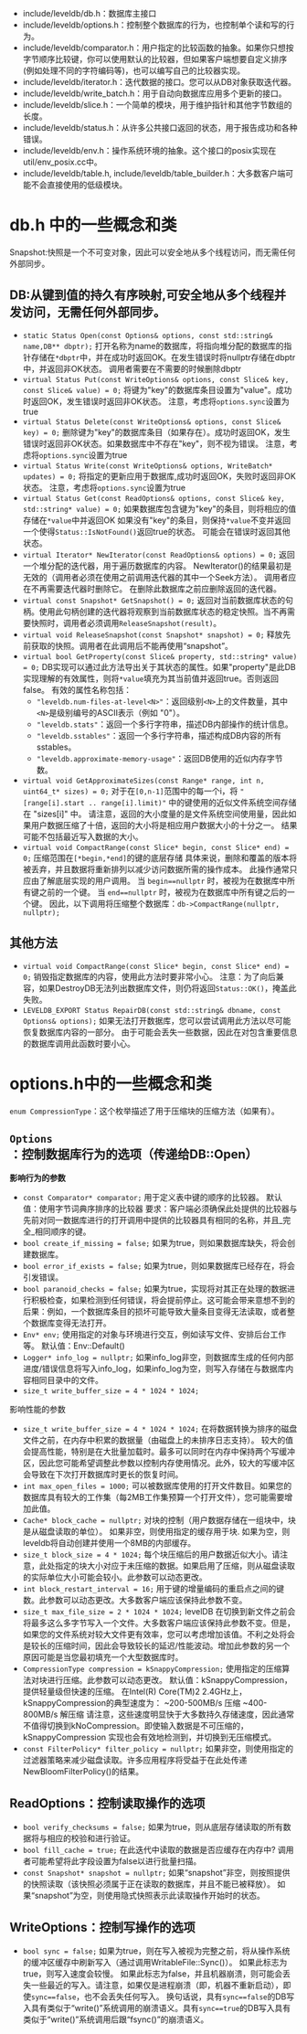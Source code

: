 + include/leveldb/db.h：数据库主接口
+ include/leveldb/options.h：控制整个数据库的行为，也控制单个读和写的行为。
+ include/leveldb/comparator.h：用户指定的比较函数的抽象。如果你只想按字节顺序比较键，你可以使用默认的比较器，但如果客户端想要自定义排序(例如处理不同的字符编码等)，也可以编写自己的比较器实现。
+ include/leveldb/iterator.h：迭代数据的接口。您可以从DB对象获取迭代器。
+ include/leveldb/write_batch.h：用于自动向数据库应用多个更新的接口。
+ include/leveldb/slice.h：一个简单的模块，用于维护指针和其他字节数组的长度。
+ include/leveldb/status.h：从许多公共接口返回的状态，用于报告成功和各种错误。
+ include/leveldb/env.h：操作系统环境的抽象。这个接口的posix实现在util/env_posix.cc中。
+ include/leveldb/table.h, include/leveldb/table_builder.h：大多数客户端可能不会直接使用的低级模块。


# db.h 中的一些概念和类

Snapshot:快照是一个不可变对象，因此可以安全地从多个线程访问，而无需任何外部同步。

## DB:从键到值的持久有序映射,可安全地从多个线程并发访问，无需任何外部同步。
+ `static Status Open(const Options& options, const std::string& name,DB** dbptr);`
	打开名称为name的数据库，将指向堆分配的数据库的指针存储在`*dbptr`中，并在成功时返回OK。在发生错误时将nullptr存储在dbptr中，并返回非OK状态。
	调用者需要在不需要的时候删除dbptr
+ `virtual Status Put(const WriteOptions& options, const Slice& key, const Slice& value) = 0;`
	将键为"key"的数据库条目设置为"value"。成功时返回OK，发生错误时返回非OK状态。
	注意，考虑将`options.sync`设置为true
+ `virtual Status Delete(const WriteOptions& options, const Slice& key) = 0;`
	删除键为"key"的数据库条目（如果存在）。成功时返回OK，发生错误时返回非OK状态。如果数据库中不存在"key"，则不视为错误。
	注意，考虑将`options.sync`设置为true
+ `virtual Status Write(const WriteOptions& options, WriteBatch* updates) = 0;`
	将指定的更新应用于数据库,成功时返回OK，失败时返回非OK状态。
	注意，考虑将`options.sync`设置为true
+ `virtual Status Get(const ReadOptions& options, const Slice& key, std::string* value) = 0;`
	如果数据库包含键为"key"的条目，则将相应的值存储在`*value`中并返回OK
	如果没有"key"的条目，则保持`*value`不变并返回一个使得`Status::IsNotFound()`返回true的状态。
	可能会在错误时返回其他状态。
+ `virtual Iterator* NewIterator(const ReadOptions& options) = 0;`
	返回一个堆分配的迭代器，用于遍历数据库的内容。 NewIterator()的结果最初是无效的（调用者必须在使用之前调用迭代器的其中一个Seek方法）。
	调用者应在不再需要迭代器时删除它。 在删除此数据库之前应删除返回的迭代器。
+ `virtual const Snapshot* GetSnapshot() = 0;`
	返回对当前数据库状态的句柄。使用此句柄创建的迭代器将观察到当前数据库状态的稳定快照。当不再需要快照时，调用者必须调用`ReleaseSnapshot(result)`。
+ `virtual void ReleaseSnapshot(const Snapshot* snapshot) = 0;`
	释放先前获取的快照。调用者在此调用后不能再使用“snapshot”。
+ `virtual bool GetProperty(const Slice& property, std::string* value) = 0;`
	DB实现可以通过此方法导出关于其状态的属性。如果"property"是此DB实现理解的有效属性，则将`*value`填充为其当前值并返回true。否则返回false。
	有效的属性名称包括：
	+ `"leveldb.num-files-at-level<N>"`：返回级别`<N>`上的文件数量，其中`<N>`是级别编号的ASCII表示（例如 "0"）。
	+ `"leveldb.stats"`：返回一个多行字符串，描述DB内部操作的统计信息。
	+  `"leveldb.sstables"`：返回一个多行字符串，描述构成DB内容的所有sstables。
	+ `"leveldb.approximate-memory-usage"`：返回DB使用的近似内存字节数。
+ `virtual void GetApproximateSizes(const Range* range, int n, uint64_t* sizes) = 0;`
	对于在`[0,n-1]`范围中的每一个i，将 `"[range[i].start .. range[i].limit)"` 中的键使用的近似文件系统空间存储在 "sizes[i]" 中。
	请注意，返回的大小度量的是文件系统空间使用量，因此如果用户数据压缩了十倍，返回的大小将是相应用户数据大小的十分之一。
	结果可能不包括最近写入数据的大小。
+ `virtual void CompactRange(const Slice* begin, const Slice* end) = 0;`
	压缩范围在`[*begin,*end]`的键的底层存储
	具体来说，删除和覆盖的版本将被丢弃，并且数据将重新排列以减少访问数据所需的操作成本。
	此操作通常只应由了解底层实现的用户调用。
	当 `begin==nullptr` 时，被视为在数据库中所有键之前的一个键。
	当 `end==nullptr` 时，被视为在数据库中所有键之后的一个键。
	因此，以下调用将压缩整个数据库：`db->CompactRange(nullptr, nullptr);`

## 其他方法

+ `virtual void CompactRange(const Slice* begin, const Slice* end) = 0;`
	销毁指定数据库的内容，使用此方法时要非常小心。
	注意：为了向后兼容，如果DestroyDB无法列出数据库文件，则仍将返回`Status::OK()`，掩盖此失败。
+ `LEVELDB_EXPORT Status RepairDB(const std::string& dbname, const Options& options);`
	如果无法打开数据库，您可以尝试调用此方法以尽可能恢复数据库内容的一部分。
	由于可能会丢失一些数据，因此在对包含重要信息的数据库调用此函数时要小心。


# options.h中的一些概念和类

`enum CompressionType`：这个枚举描述了用于压缩块的压缩方法（如果有）。

## `Options`：控制数据库行为的选项（传递给DB::Open）

**影响行为的参数**
+ `const Comparator* comparator;`
	用于定义表中键的顺序的比较器。
	默认值：使用字节词典序排序的比较器
	要求：客户端必须确保此处提供的比较器与先前对同一数据库进行的打开调用中提供的比较器具有相同的名称，并且_完全_相同顺序的键。
+ `bool create_if_missing = false;`
	如果为true，则如果数据库缺失，将会创建数据库。
+ `bool error_if_exists = false;`
	如果为true，则如果数据库已经存在，将会引发错误。
+ `bool paranoid_checks = false;`
	如果为true，实现将对其正在处理的数据进行积极检查，如果检测到任何错误，将会提前停止。这可能会带来意想不到的后果：例如，一个数据库条目的损坏可能导致大量条目变得无法读取，或者整个数据库变得无法打开。
+ `Env* env;`
	使用指定的对象与环境进行交互，例如读写文件、安排后台工作等。 默认值：Env::Default()
+ `Logger* info_log = nullptr;`
	如果info_log非空，则数据库生成的任何内部进度/错误信息将写入info_log，如果info_log为空，则写入存储在与数据库内容相同目录中的文件。
+ `size_t write_buffer_size = 4 * 1024 * 1024;`

影响性能的参数
+ `size_t write_buffer_size = 4 * 1024 * 1024;`
	在将数据转换为排序的磁盘文件之前，在内存中积累的数据量（由磁盘上的未排序日志支持）。
	较大的值会提高性能，特别是在大批量加载时。最多可以同时在内存中保持两个写缓冲区，因此您可能希望调整此参数以控制内存使用情况。此外，较大的写缓冲区会导致在下次打开数据库时更长的恢复时间。
+ `int max_open_files = 1000;`
	可以被数据库使用的打开文件数目。如果您的数据库具有较大的工作集（每2MB工作集预算一个打开文件），您可能需要增加此值。
+ `Cache* block_cache = nullptr;`
	对块的控制（用户数据存储在一组块中，块是从磁盘读取的单位）。
	如果非空，则使用指定的缓存用于块.
	如果为空，则leveldb将自动创建并使用一个8MB的内部缓存。
+ `size_t block_size = 4 * 1024;`
	每个块压缩后的用户数据近似大小。请注意，此处指定的块大小对应于未压缩的数据。如果启用了压缩，则从磁盘读取的实际单位大小可能会较小。此参数可以动态更改。
+ `int block_restart_interval = 16;`
	用于键的增量编码的重启点之间的键数。此参数可以动态更改。大多数客户端应该保持此参数不变。
+ `size_t max_file_size = 2 * 1024 * 1024;`
	levelDB 在切换到新文件之前会将最多这么多字节写入一个文件。大多数客户端应该保持此参数不变。但是，如果您的文件系统对较大文件更有效率，您可以考虑增加该值。不利之处将会是较长的压缩时间，因此会导致较长的延迟/性能波动。增加此参数的另一个原因可能是当您最初填充一个大型数据库时。
+ `CompressionType compression = kSnappyCompression;`
	使用指定的压缩算法对块进行压缩。此参数可以动态更改。
	默认值：kSnappyCompression，提供轻量级但快速的压缩。
	在Intel(R) Core(TM)2 2.4GHz上，kSnappyCompression的典型速度为： ~200-500MB/s 压缩 ~400-800MB/s 解压缩
	请注意，这些速度明显快于大多数持久存储速度，因此通常不值得切换到kNoCompression。即使输入数据是不可压缩的，kSnappyCompression 实现也会有效地检测到，并切换到无压缩模式。
+ `const FilterPolicy* filter_policy = nullptr;`
	如果非空，则使用指定的过滤器策略来减少磁盘读取。许多应用程序将受益于在此处传递NewBloomFilterPolicy()的结果。

## ReadOptions：控制读取操作的选项

+ `bool verify_checksums = false;`
	如果为true，则从底层存储读取的所有数据将与相应的校验和进行验证。
+ `bool fill_cache = true;`
	在此迭代中读取的数据是否应缓存在内存中?
	调用者可能希望将此字段设置为false以进行批量扫描。
+ `const Snapshot* snapshot = nullptr;`
	如果“snapshot”非空，则按照提供的快照读取（该快照必须属于正在读取的数据库，并且不能已被释放）。
	如果“snapshot”为空，则使用隐式快照表示此读取操作开始时的状态。

## WriteOptions：控制写操作的选项

+ `bool sync = false;`
	如果为true，则在写入被视为完整之前，将从操作系统的缓冲区缓存中刷新写入（通过调用WritableFile::Sync()）。
	如果此标志为true，则写入速度会较慢。
	如果此标志为false，并且机器崩溃，则可能会丢失一些最近的写入。请注意，如果仅是进程崩溃（即，机器不重新启动），即使`sync==false`，也不会丢失任何写入。
	换句话说，具有`sync==false`的DB写入具有类似于“write()”系统调用的崩溃语义。具有`sync==true`的DB写入具有类似于“write()”系统调用后跟“fsync()”的崩溃语义。